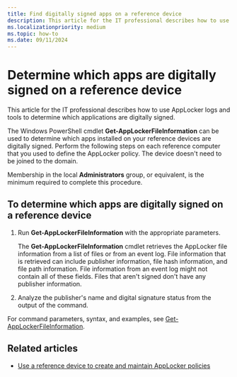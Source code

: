 ```yaml
---
title: Find digitally signed apps on a reference device
description: This article for the IT professional describes how to use AppLocker logs and tools to determine which applications are digitally signed.
ms.localizationpriority: medium
ms.topic: how-to
ms.date: 09/11/2024
---
```


# Determine which apps are digitally signed on a reference device

This article for the IT professional describes how to use AppLocker logs and tools to determine which applications are digitally signed.

The Windows PowerShell cmdlet **Get-AppLockerFileInformation** can be used to determine which apps installed on your reference devices are digitally signed. Perform the following steps on each reference computer that you used to define the AppLocker policy. The device doesn't need to be joined to the domain.

Membership in the local **Administrators** group, or equivalent, is the minimum required to complete this procedure.

## To determine which apps are digitally signed on a reference device

1. Run **Get-AppLockerFileInformation** with the appropriate parameters.

    The **Get-AppLockerFileInformation** cmdlet retrieves the AppLocker file information from a list of files or from an event log. File information that is retrieved can include publisher information, file hash information, and file path information. File information from an event log might not contain all of these fields. Files that aren't signed don't have any publisher information.

2. Analyze the publisher's name and digital signature status from the output of the command.

For command parameters, syntax, and examples, see [Get-AppLockerFileInformation](/previous-versions/windows/it-pro/windows-server-2008-R2-and-2008/ee460961(v=technet.10)).

## Related articles

- [Use a reference device to create and maintain AppLocker policies](use-a-reference-computer-to-create-and-maintain-applocker-policies.md)
